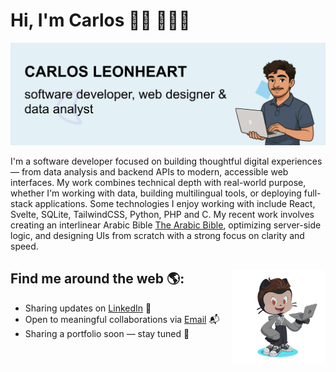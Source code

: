# Hi, I'm Carlos 👋🏾 👩🏾‍💻

<img src="https://raw.githubusercontent.com/leonheart0137/leonheart0137/refs/heads/main/header-image-2.png" alt="banner that says Monica Powell - software engineer, content creator and community organizer alongside a cartoon illustration of Monica">

I'm a software developer focused on building thoughtful digital experiences — from data analysis and backend APIs to modern, accessible web interfaces. My work combines technical depth with real-world purpose, whether I'm working with data, building multilingual tools, or deploying full-stack applications. Some technologies I enjoy working with include React, Svelte, SQLite, TailwindCSS, Python, PHP and C. My recent work involves creating an interlinear Arabic Bible <a href="https://www.thearabicbible.org/">The Arabic Bible</a>, optimizing server-side logic, and designing UIs from scratch with a strong focus on clarity and speed.


## Find me around the web 🌎: <a href="https://github.com/sponsors/M0nica"><img align="right" width="150" height="150" src="https://raw.githubusercontent.com/leonheart0137/leonheart0137/refs/heads/main/leonheart-octocat-rotating.gif?raw=true"></a>

- Sharing updates on <a href="https://www.linkedin.com/in/carlos-leonheart-guerrero-10b8421b4/">LinkedIn</a> 💼
- Open to meaningful collaborations via <a href="mailto:leonheart0137@gmail.com">Email</a> 📬  
- Sharing a portfolio soon — stay tuned 👀
<!--
**leonheart0137/leonheart0137** is a ✨ _special_ ✨ repository because its `README.md` (this file) appears on your GitHub profile.

Here are some ideas to get you started:

- 🔭 I’m currently working on ...
- 🌱 I’m currently learning ...
- 👯 I’m looking to collaborate on ...
- 🤔 I’m looking for help with ...
- 💬 Ask me about ...
- 📫 How to reach me: ...
- 😄 Pronouns: ...
- ⚡ Fun fact: ...
-->

